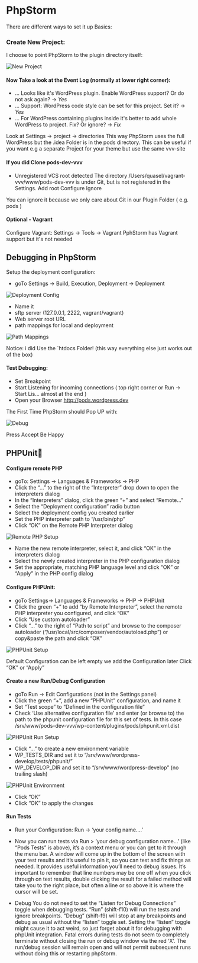 # PhpStorm

There are different ways to set it up
Basics:

### Create New Project:
I choose to point PhpStorm to the plugin directory itself:

![New Project](/screenshots/new_project.jpeg)

#### Now Take a look at the Event Log (normally at lower right corner):
- ... Looks like it's WordPress plugin. Enable WordPress support? Or do not ask again? -> *Yes*
- ... Support: WordPress code style can be set for this project. Set it?  -> *Yes*
- ... For WordPress containing plugins inside it's better to add whole WordPress to project. Fix? Or ignore? -> *Fix*

Look at Settings -> project -> directories
This way PhpStorm uses the full WordPress but the .idea Folder is in the pods directory.
This can be useful if you want e.g a separate Project for your theme but use the same vvv-site

#### If you did Clone pods-dev-vvv
- Unregistered VCS root detected
         The directory /Users/quasel/vagrant-vvv/www/pods-dev-vvv is under Git, but is not registered in the Settings.
         Add root  Configure  Ignore

You can ignore it because we only care about Git in our Plugin Folder ( e.g. pods )

#### Optional - Vagrant
Configure Vagrant: Settings -> Tools -> Vagrant
PphStorm has Vagrant support but it's not needed


## Debugging in PhpStorm

Setup the deployment configuration:
- goTo Settings -> Build, Execution, Deployment -> Deployment

![Deployment Config](/screenshots/deployment.jpeg)
- Name it
- sftp server (127.0.0.1, 2222, vagrant/vagrant)
- Web server root URL
- path mappings for local and deployment

![Path Mappings](/screenshots/deploy_path.jpeg)

Notice: i did Use the `htdocs Folder! (this way everything else just works out of the box)


#### Test Debugging:

- Set Breakpoint
- Start Listening for incoming connections  ( top right corner or Run -> Start Lis... almost at the end )
- Open your Browser http://pods.wordpress.dev

The First Time PhpStorm should Pop UP with:

![Debug](/screenshots/debug_incoming.jpeg)


Press Accept
Be Happy



## PHPUnit

#### Configure remote PHP

- goTo: Settings -> Languages & Frameworks -> PHP
- Click the “...” to the right of the “Interpreter” drop down to open the interpreters dialog
- In the “Interpreters” dialog, click the green “+” and select “Remote...”
- Select the “Deployment configuration” radio button
- Select the deployment config you created earlier
- Set the PHP interpreter path to “/usr/bin/php”
- Click “OK” on the Remote PHP Interpreter dialog

![Remote PHP Setup](/screenshots/php.jpeg)

- Name the new remote interpreter, select it, and click “OK” in the interpreters dialog
- Select the newly created interpreter in the PHP configuration dialog
- Set the appropriate, matching PHP language level and click “OK” or “Apply” in the PHP config dialog


#### Configure PHPUnit:

- goTo Settings-> Languages & Frameworks -> PHP -> PHPUnit
- Click the green “+” to add “by Remote Interpreter”, select the remote PHP interpreter you configured, and click “OK”
- Click “Use custom autoloader”
- Click “...” to the right of “Path to script” and browse to the composer autoloader (“/usr/local/src/composer/vendor/autoload.php”) or copy&paste the path and click “OK”

![PHPUnit Setup](/screenshots/phpunit.jpeg)

Default Configuration can be left empty we add the Configuration later
Click “OK” or “Apply”

#### Create a new Run/Debug Configuration

- goTo Run -> Edit Configurations (not in the Settings panel)
- Click the green “+”, add a new “PHPUnit” configuration, and name it
- Set “Test scope” to “Defined in the configuration file”
- Check ‘Use alternative configuration file’ and enter (or browse to) the path to the phpunit configuration file for this set of tests. In this case /srv/www/pods-dev-vvv/wp-content/plugins/pods/phpunit.xml.dist

![PHPUnit Run Setup](/screenshots/phpunit_run_config.jpeg)

- Click “...” to create a new environment variable
- WP_TESTS_DIR and set it to “/srv/www/wordpress-develop/tests/phpunit/”
- WP_DEVELOP_DIR and set it to “/srv/www/wordpress-develop” (no trailing slash)

![PHPUnit Environment](/screenshots/environment.jpeg)

- Click “OK”
- Click “OK” to apply the changes

#### Run Tests
- Run your Configuration: Run -> ‘your config name….’
- Now you can run tests via Run > ‘your debug configuration name...’ (like “Pods Tests” is above), it’s a context menu or you can get to it through the menu bar.
    A window will come up in the bottom of the screen with your test results and it’s useful to pin it, so you can test and fix things as needed. It provides useful information you’ll need to debug issues.
    It’s important to remember that line numbers may be one off when you click through on test results, double clicking the result for a failed method will take you to the right place, but often a line or so above it is where the cursor will be set.

- Debug
    You do not need to set the “Listen for Debug Connections” toggle when debugging tests.  “Run” (shift-f10) will run the tests and ignore breakpoints.  “Debug” (shift-f9) will stop at any breakpoints and debug as usual without the “listen” toggle set.  Setting the “listen” toggle might cause it to act weird, so just forget about it for debugging with phpUnit integration.
    Fatal errors during tests do not seem to completely terminate without closing the run or debug window via the red ‘X’.  The run/debug session will remain open and will not permit subsequent runs without doing this or restarting phpStorm.